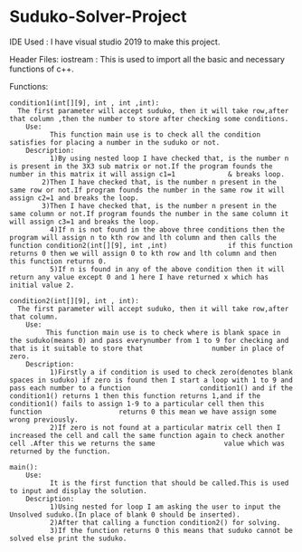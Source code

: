 # Suduko-Solver-Project
IDE Used : I have visual studio 2019 to make this project.

Header Files:
	iostream    : This is used to import all the basic and necessary functions of c++.

Functions:

	condition1(int[][9], int , int ,int): 
      The first parameter will accept suduko, then it will take row,after that column ,then the number to store after checking some conditions.
	    Use:
		      This function main use is to check all the condition satisfies for placing a number in the suduko or not.
	    Description:
		      1)By using nested loop I have checked that, is the number n is present in the 3X3 sub matrix or not.If the program founds the number in this matrix it will assign c1=1             & breaks loop.
	      	2)Then I have checked that, is the number n present in the same row or not.If program founds the number in the same row it will assign c2=1 and breaks the loop.
	      	3)Then I have checked that, is the number n present in the same column or not.If program founds the number in the same column it will assign c3=1 and breaks the loop.
		      4)If n is not found in the above three conditions then the program will assign n to kth row and lth column and then calls the function condition2(int[][9], int ,int)               if this function returns 0 then we will assign 0 to kth row and lth column and then this function returns 0.
		      5)If n is found in any of the above condition then it will return any value except 0 and 1 here I have returned x which has initial value 2.

	condition2(int[][9], int , int): 
      The first parameter will accept suduko, then it will take row,after that column.
	    Use:
		     This function main use is to check where is blank space in the suduko(means 0) and pass everynumber from 1 to 9 for checking and that is it suitable to store that                 number in place of zero.
	    Description:
		      1)Firstly a if condition is used to check zero(denotes blank spaces in suduko) if zero is found then I start a loop with 1 to 9 and pass each number to a function                 condition1() and if the condition1() returns 1 then this function returns 1,and if the condition1() fails to assign 1-9 to a particular cell then this function                   returns 0 this mean we have assign some wrong previously.
		      2)If zero is not found at a particular matrix cell then I increased the cell and call the same function again to check another cell .After this we returns the same                 value which was returned by the function.
    
	main():
	    Use: 
		      It is the first function that should be called.This is used to input and display the solution.
	    Description:
		      1)Using nested for loop I am asking the user to input the Unsolved suduko.(In place of blank 0 should be inserted).
		      2)After that calling a function condition2() for solving.
		      3)If the function returns 0 this means that suduko cannot be solved else print the suduko.
